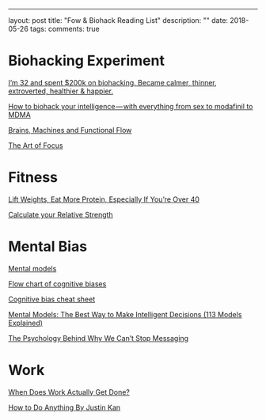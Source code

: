---
layout: post
title: "Fow & Biohack Reading List"
description: ""
date: 2018-05-26
tags: 
comments: true


# Biohacking Experiment

[I’m 32 and spent $200k on biohacking. Became calmer, thinner, extroverted, healthier & happier.](https://hackernoon.com/im-32-and-spent-200k-on-biohacking-became-calmer-thinner-extroverted-healthier-happier-2a2e846ae113)

[How to biohack your intelligence — with everything from sex to modafinil to MDMA](https://hackernoon.com/biohack-your-intelligence-now-or-become-obsolete-97cdd15e395f)

[Brains, Machines and Functional Flow](https://github.com/functionalflow/brains)

[The Art of Focus](https://functionalflow.github.io/brains/2018/02/the-art-of-focus)


# Fitness

[Lift Weights, Eat More Protein, Especially If You’re Over 40 ](https://news.ycombinator.com/item?id=16325443)

[Calculate your Relative Strength](https://strengthlevel.com/)


# Mental Bias

[Mental models](http://www.defmacro.org/2016/12/22/models.html)

[Flow chart of cognitive biases ](https://news.ycombinator.com/item?id=16875497)

[Cognitive bias cheat sheet](https://betterhumans.coach.me/cognitive-bias-cheat-sheet-55a472476b18)

[Mental Models: The Best Way to Make Intelligent Decisions (113 Models Explained)](https://www.fs.blog/mental-models/)

[The Psychology Behind Why We Can’t Stop Messaging](https://www.nirandfar.com/2014/12/the-psychology-behind-why-we-cant-stop-messaging.html)


# Work
[When Does Work Actually Get Done?](https://priceonomics.com/when-does-work-actually-get-done/)

[How to Do Anything By Justin Kan](https://www.atrium.co/blog/how-to-do-anything/)

